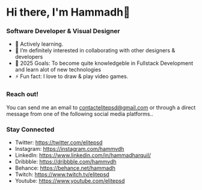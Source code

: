 # Hi there, I'm Hammadh👋

### Software Developer & Visual Designer

- 🌱 Actively learning.
- 👯 I’m definitely interested in collaborating with other designers & developers
- 🥅 2025 Goals: To become quite knowledgeble in Fullstack Development and learn alot of new technologies
- ⚡ Fun fact: I love to draw & play video games.


### Reach out! 
You can send me an email to contactelitepsd@gmail.com or through a direct message from one of the following social media platforms..

### Stay Connected
- Twitter: https://twitter.com/elitepsd
- Instagram: https://instagram.com/hammvdh
- LinkedIn: https://www.linkedin.com/in/hammadharquil/
- Dribbble: https://dribbble.com/hammvdh
- Behance: https://behance.net/hammadh
- Twitch: https://www.twitch.tv/elitepsd
- Youtube: https://www.youtube.com/elitepsd

